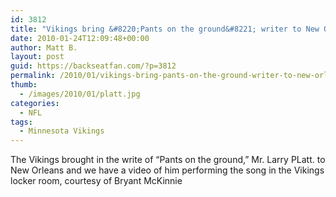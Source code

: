 ```yaml
---
id: 3812
title: "Vikings bring &#8220;Pants on the ground&#8221; writer to New Orleans"
date: 2010-01-24T12:09:48+00:00
author: Matt B.
layout: post
guid: https://backseatfan.com/?p=3812
permalink: /2010/01/vikings-bring-pants-on-the-ground-writer-to-new-orleans/
thumb:
  - /images/2010/01/platt.jpg
categories:
  - NFL
tags:
  - Minnesota Vikings
---
```


<div class="entry">
  <p>
    The Vikings brought in the write of &#8220;Pants on the ground,&#8221; Mr. Larry PLatt. to New Orleans and we have a video of him performing the song in the Vikings locker room, courtesy of Bryant McKinnie
  </p>

  <p>
  </p>
</div>
